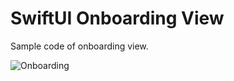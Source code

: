 # SwiftUI Onboarding View

Sample code of onboarding view.

![Onboarding](https://media.giphy.com/media/cL4ussBwKGLWGxgQYD/giphy.gif)
